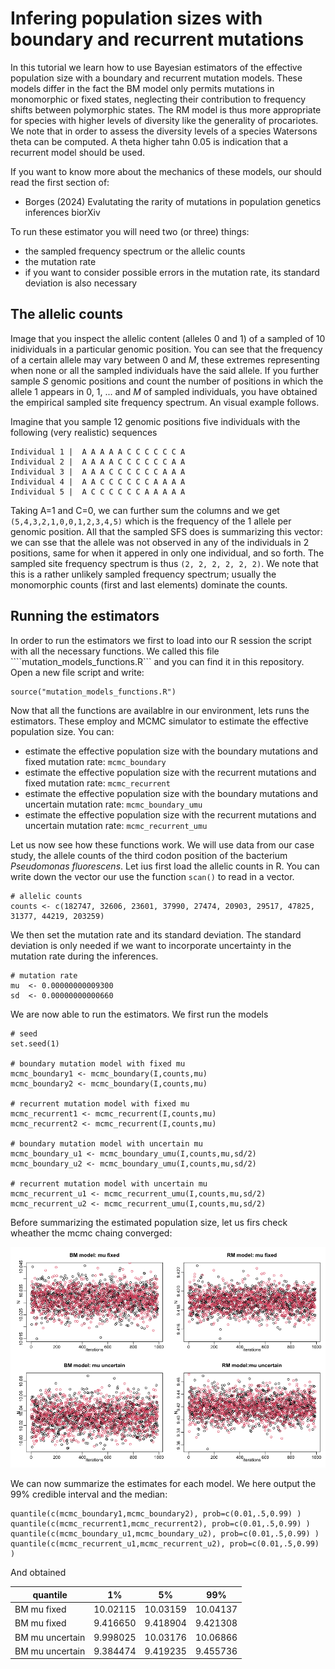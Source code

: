 # Infering population sizes with boundary and recurrent mutations 

In this tutorial we learn how to use Bayesian estimators of the effective population size with a boundary and recurrent mutation models. 
These models differ in the fact the BM model only permits mutations in monomorphic or fixed states, neglecting their contribution to frequency shifts between polymorphic states. 
The RM model is thus more appropriate for species with higher levels of diversity like the generality of procariotes. 
We note that in order to assess the diversity levels of a species Watersons theta can be computed. A theta higher tahn 0.05 is indication that a recurrent model should be used.

If you want to know more about the mechanics of these models, our should read the first section of:
* Borges (2024) Evalutating the rarity of mutations in population genetics inferences biorXiv

To run these estimator you will need two (or three) things:
* the sampled frequency spectrum or the allelic counts
* the mutation rate
* if you want to consider possible errors in the mutation rate, its standard deviation is also necessary


## The allelic counts 
Image that you inspect the allelic content (alleles 0 and 1) of a sampled of 10 inidividuals in a particular genomic position. You can see that the frequency of a certain allele may vary between 0 and $M$, these extremes representing when none or all the sampled individuals have the said allele. If you further sample $S$ genomic positions and count the number of positions in which the allele 1 appears in $0$, $1$, $...$ and $M$ of sampled individuals, you have obtained the empirical sampled site frequency spectrum. An visual example follows.

Imagine that you sample 12 genomic positions five individuals with the following (very realistic) sequences 

```
Individual 1 |  A A A A A C C C C C C A
Individual 2 |  A A A A C C C C C C A A
Individual 3 |  A A A C C C C C C A A A
Individual 4 |  A A C C C C C C A A A A
Individual 5 |  A C C C C C C A A A A A
```

Taking A=1 and C=0, we can further sum the columns and we get ```(5,4,3,2,1,0,0,1,2,3,4,5)``` which is the frequency of the 1 allele per genomic position. All that the sampled SFS does is summarizing this vector: we can sse that the allele was not observed in any of the individuals in 2 positions, same for when it appered in only one individual, and so forth. The sampled site frequency spectrum is thus  ````(2, 2, 2, 2, 2, 2)````. We note that this is a rather unlikely sampled frequency spectrum; usually the monomorphic counts (first and last elements) dominate the counts.

## Running the estimators

In order to run the estimators we first to load into our R session the script with all the necessary functions. We called this file ````mutation_models_functions.R``` and you can find it in this repository. 
Open a new file script and write:
```{r}
source("mutation_models_functions.R")
```

Now that all the functions are availablre in our environment, lets runs the estimators. These employ and MCMC simulator to estimate the effective population size. You can:
* estimate the effective population size with the boundary mutations and fixed mutation rate: ```mcmc_boundary```
* estimate the effective population size with the recurrent mutations and fixed mutation rate: ```mcmc_recurrent```
* estimate the effective population size with the boundary mutations and uncertain mutation rate: ```mcmc_boundary_umu```
* estimate the effective population size with the recurrent mutations and uncertain mutation rate: ```mcmc_recurrent_umu```

Let us now see how these functions work. We will use data from our case study, the allele counts of the third codon position of the bacterium *Pseudomonas fluorescens*.
Let ius first load the allelic counts in R. You can write down the vector our use the function ```scan()``` to read in a vector.
```{r}
# allelic counts
counts <- c(182747, 32606, 23601, 37990, 27474, 20903, 29517, 47825, 31377, 44219, 203259)
```
We then set the mutation rate and its standard deviation. The standard deviation is only needed if we want to incorporate uncertainty in the mutation rate during the inferences.
```{r}
# mutation rate
mu  <- 0.00000000009300
sd  <- 0.00000000000660
```
We are now able to run the estimators. We first run the models
```{r}
# seed
set.seed(1)

# boundary mutation model with fixed mu
mcmc_boundary1 <- mcmc_boundary(I,counts,mu)
mcmc_boundary2 <- mcmc_boundary(I,counts,mu)

# recurrent mutation model with fixed mu
mcmc_recurrent1 <- mcmc_recurrent(I,counts,mu)
mcmc_recurrent2 <- mcmc_recurrent(I,counts,mu)

# boundary mutation model with uncertain mu
mcmc_boundary_u1 <- mcmc_boundary_umu(I,counts,mu,sd/2)
mcmc_boundary_u2 <- mcmc_boundary_umu(I,counts,mu,sd/2)

# recurrent mutation model with uncertain mu
mcmc_recurrent_u1 <- mcmc_recurrent_umu(I,counts,mu,sd/2)
mcmc_recurrent_u2 <- mcmc_recurrent_umu(I,counts,mu,sd/2)
```
Before summarizing the estimated population size, let us firs check wheather the mcmc chaing converged:


<p align="center">
<img src="https://github.com/mrborges23/mutation_models/blob/main/mcmc_effective_population_size.png" alt="drawing" width="700"/>
</p>



We can now summarize the estimates for each model. We here output the 99% credible interval and the median:
```
quantile(c(mcmc_boundary1,mcmc_boundary2), prob=c(0.01,.5,0.99) )
quantile(c(mcmc_recurrent1,mcmc_recurrent2), prob=c(0.01,.5,0.99) )
quantile(c(mcmc_boundary_u1,mcmc_boundary_u2), prob=c(0.01,.5,0.99) )
quantile(c(mcmc_recurrent_u1,mcmc_recurrent_u2), prob=c(0.01,.5,0.99) )
```
And obtained

| quantile        |      1%  |    5%    |     99%  |
|-----------------|----------|----------|----------|
| BM mu fixed     | 10.02115 | 10.03159 | 10.04137 | 
| BM mu fixed     | 9.416650 | 9.418904 | 9.421308 |
| BM mu uncertain | 9.998025 | 10.03176 | 10.06866 | 
| BM mu uncertain | 9.384474 | 9.419235 | 9.455736 |


